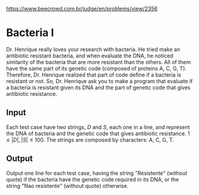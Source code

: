 https://www.beecrowd.com.br/judge/en/problems/view/2356

# Bacteria I

Dr. Henrique really loves your research with bacteria. He tried make an
antibiotic resistant bacteria, and when evaluate the DNA, he noticed
similarity of the bacteria that are more resistant than the others. All of
them have the same part of its genetic code (composed of proteins A, C, G, T).
Therefore, Dr. Henrique realized that part of code define if a bacteria is
resistant or not. So, Dr. Henrique ask you to make a program that evaluate if
a bacteria is resistant given its DNA and the part of genetic code that gives
antibiotic resistance.

## Input

Each test case have two strings, $D$ and $S$, each one in a line, and
represent the DNA of bacteria and the genetic code that gives antibiotic
resistance. $1 \leq |D|, |S| \leq 100$. The strings are composed by
characters: A, C, G, T.

## Output

Output one line for each test case, having the string "Resistente" (without
quote) if the bacteria have the genetic code required in its DNA, or the
string "Nao resistente" (without quote) otherwise.

